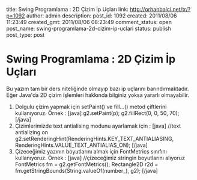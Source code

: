 title: Swing Programlama : 2D Çizim İp Uçları
link: http://orhanbalci.net/tr/?p=1092
author: admin
description: 
post_id: 1092
created: 2011/08/06 11:23:49
created_gmt: 2011/08/06 08:23:49
comment_status: open
post_name: swing-programlama-2d-cizim-ip-uclari
status: publish
post_type: post

# Swing Programlama : 2D Çizim İp Uçları

Bu yazım tam bir ders niteliğinde olmayıp bazı ip uçlarını barındırmaktadır. Eğer Java'da 2D çizim işlemleri hakkında bilginiz yoksa yararlı olmayabilir. 

  1. Dolgulu çizim yapmak için setPaint() ve fill...() metod çiftlerini kullanıyoruz. Örnek : [java] g2.setPaint(p); g2.fillRect(0, 0, 50, 70); [/java] 
  2. Çizimlerimizde text antialising modunu ayarlamak için : [java] //text antializing on g2.setRenderingHint(RenderingHints.KEY_TEXT_ANTIALIASING, RenderingHints.VALUE_TEXT_ANTIALIAS_ON); [/java] 
  3. Çizeceğimiz yazının boyutlarını almak için FontMetrics sınıfını kullanıyoruz. Örnek : [java] //çizeceğimiz stringin boyutlarını alıyoruz FontMetrics fm = g2.getFontMetrics(); Rectangle2D r2d = fm.getStringBounds(String.valueOf(number_), g2); [/java]